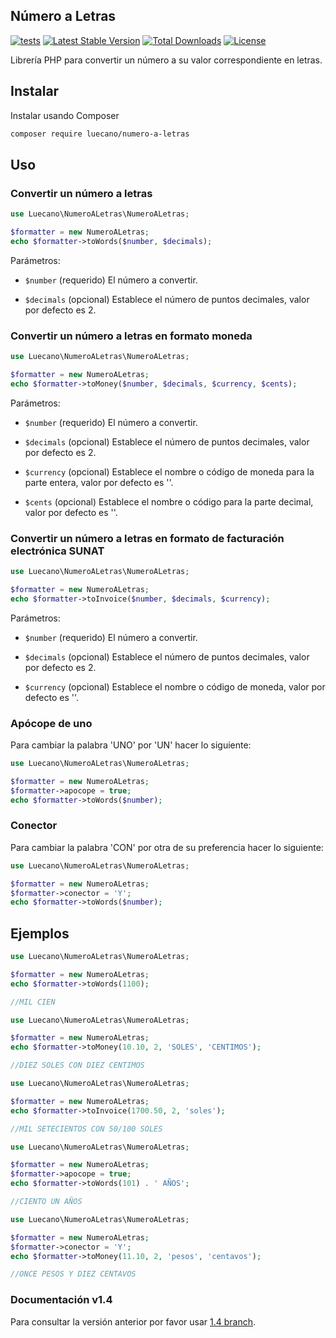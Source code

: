 ## Número a Letras

[![tests](https://github.com/luecano/numero-a-letras/workflows/tests/badge.svg)](https://github.com/luecano/numero-a-letras/actions)
[![Latest Stable Version](https://poser.pugx.org/luecano/numero-a-letras/v/stable)](https://packagist.org/packages/luecano/numero-a-letras)
[![Total Downloads](https://poser.pugx.org/luecano/numero-a-letras/downloads)](https://packagist.org/packages/luecano/numero-a-letras)
[![License](https://poser.pugx.org/luecano/numero-a-letras/license)](https://packagist.org/packages/luecano/numero-a-letras)

Librería PHP para convertir un número a su valor correspondiente en letras.

## Instalar

Instalar usando Composer

```bash
composer require luecano/numero-a-letras
```

## Uso

### Convertir un número a letras

```php
use Luecano\NumeroALetras\NumeroALetras;

$formatter = new NumeroALetras;
echo $formatter->toWords($number, $decimals);
```

Parámetros:

- `$number` (requerido) El número a convertir.

- `$decimals` (opcional) Establece el número de puntos decimales, valor por defecto es 2.

### Convertir un número a letras en formato moneda

```php
use Luecano\NumeroALetras\NumeroALetras;

$formatter = new NumeroALetras;
echo $formatter->toMoney($number, $decimals, $currency, $cents);
```

Parámetros:

- `$number` (requerido) El número a convertir.

- `$decimals` (opcional) Establece el número de puntos decimales, valor por defecto es 2.

- `$currency` (opcional) Establece el nombre o código de moneda para la parte entera, valor por defecto es ''.

- `$cents` (opcional) Establece el nombre o código para la parte decimal, valor por defecto es ''.

### Convertir un número a letras en formato de facturación electrónica SUNAT

```php
use Luecano\NumeroALetras\NumeroALetras;

$formatter = new NumeroALetras;
echo $formatter->toInvoice($number, $decimals, $currency);
```

Parámetros:

- `$number` (requerido) El número a convertir.

- `$decimals` (opcional) Establece el número de puntos decimales, valor por defecto es 2.

- `$currency` (opcional) Establece el nombre o código de moneda, valor por defecto es ''.

### Apócope de uno

Para cambiar la palabra 'UNO' por 'UN' hacer lo siguiente:

```php
use Luecano\NumeroALetras\NumeroALetras;

$formatter = new NumeroALetras;
$formatter->apocope = true;
echo $formatter->toWords($number);
```

### Conector

Para cambiar la palabra 'CON' por otra de su preferencia hacer lo siguiente:

```php
use Luecano\NumeroALetras\NumeroALetras;

$formatter = new NumeroALetras;
$formatter->conector = 'Y';
echo $formatter->toWords($number);
```

## Ejemplos

```php
use Luecano\NumeroALetras\NumeroALetras;

$formatter = new NumeroALetras;
echo $formatter->toWords(1100);

//MIL CIEN
```

```php
use Luecano\NumeroALetras\NumeroALetras;

$formatter = new NumeroALetras;
echo $formatter->toMoney(10.10, 2, 'SOLES', 'CENTIMOS');

//DIEZ SOLES CON DIEZ CENTIMOS
```

```php
use Luecano\NumeroALetras\NumeroALetras;

$formatter = new NumeroALetras;
echo $formatter->toInvoice(1700.50, 2, 'soles');

//MIL SETECIENTOS CON 50/100 SOLES
```

```php
use Luecano\NumeroALetras\NumeroALetras;

$formatter = new NumeroALetras;
$formatter->apocope = true;
echo $formatter->toWords(101) . ' AÑOS';

//CIENTO UN AÑOS
```

```php
use Luecano\NumeroALetras\NumeroALetras;

$formatter = new NumeroALetras;
$formatter->conector = 'Y';
echo $formatter->toMoney(11.10, 2, 'pesos', 'centavos');

//ONCE PESOS Y DIEZ CENTAVOS
```

### Documentación v1.4

Para consultar la versión anterior por favor usar [1.4 branch](https://github.com/luecano/numero-a-letras/tree/1.4).
